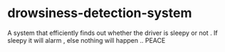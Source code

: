 # drowsiness-detection-system
A system that efficiently finds out whether the driver is sleepy or not . If sleepy it will alarm , else nothing will happen .. PEACE 
